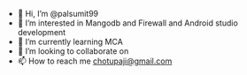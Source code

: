 - 👋 Hi, I’m @palsumit99
- 👀 I’m interested in Mangodb and Firewall and Android studio development
- 🌱 I’m currently learning MCA
- 💞️ I’m looking to collaborate on 
- 📫 How to reach me chotupaji@gmail.com

